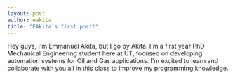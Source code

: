 ```yaml
---
layout: post
author: eakita
title: "EAkita's first post!"
---
```


Hey guys, 
I'm Emmanuel Akita, but I go by Akita. I'm a first year PhD Mechanical Engineering student here at UT, focused on developing automation systems for Oil and Gas applications. 
I'm excited to learn and collaborate with you all in this class to improve my programming knowledge. 
